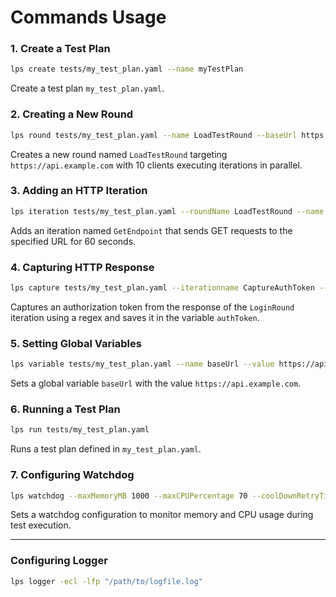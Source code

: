 
# Commands Usage


### 1. Create a Test Plan
```bash
lps create tests/my_test_plan.yaml --name myTestPlan
```
Create a test plan `my_test_plan.yaml`.

### 2. Creating a New Round
```bash
lps round tests/my_test_plan.yaml --name LoadTestRound --baseUrl https://api.example.com --numberofclients 10 --arrivalDelay 5000 --runinparallel
```
Creates a new round named `LoadTestRound` targeting `https://api.example.com` with 10 clients executing iterations in parallel.

### 3. Adding an HTTP Iteration
```bash
lps iteration tests/my_test_plan.yaml --roundName LoadTestRound --name GetEndpoint --url https://api.example.com/resource --method GET --iterationMode D --duration 60
```
Adds an iteration named `GetEndpoint` that sends GET requests to the specified URL for 60 seconds.

### 4. Capturing HTTP Response
```bash
lps capture tests/my_test_plan.yaml --iterationname CaptureAuthToken --roundName LoginRound --to authToken --regex "\bBearer\s.+\b"
```
Captures an authorization token from the response of the `LoginRound` iteration using a regex and saves it in the variable `authToken`.

### 5. Setting Global Variables
```bash
lps variable tests/my_test_plan.yaml --name baseUrl --value https://api.example.com
```
Sets a global variable `baseUrl` with the value `https://api.example.com`.

### 6. Running a Test Plan
```bash
lps run tests/my_test_plan.yaml
```
Runs a test plan defined in `my_test_plan.yaml`.

### 7. Configuring Watchdog
```bash
lps watchdog --maxMemoryMB 1000 --maxCPUPercentage 70 --coolDownRetryTimeInSeconds 2
```
Sets a watchdog configuration to monitor memory and CPU usage during test execution.

---
### Configuring Logger
```bash
lps logger -ecl -lfp "/path/to/logfile.log"
```

